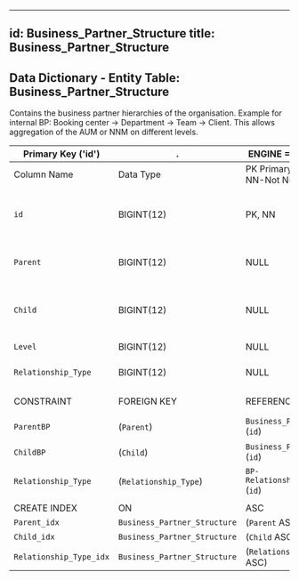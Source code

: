 
---
id: Business_Partner_Structure
title: Business_Partner_Structure
---

## Data Dictionary - Entity Table: Business_Partner_Structure

Contains the business partner hierarchies of the organisation. Example for internal BP: Booking center -> Department -> Team -> Client. 
This allows aggregation of the AUM or NNM on different levels. 


|Primary Key ('id')|.|ENGINE = InnoDB|.|.|
|---|---|---|---|---|
| Column Name| Data Type|PK Primary Key, NN-Not Null, Null|Example|Comments|
|| 
|`id`| BIGINT(12) |PK, NN|1|PrimaryKey-ID, Not Null (auto creates)|
|`Parent`| BIGINT(12)| NULL|6|Top of hierarchy (parent) of BP|
|`Child`| BIGINT(12)| NULL|15|Under parent hierarchy (child) of BP|
|`Level`| BIGINT(12)| NULL|1|Level of Structure|
|`Relationship_Type`| BIGINT(12) |NULL|1|Type of the relationship|  
||	  
| CONSTRAINT|FOREIGN KEY|REFERENCES |ON DELETE|ON UPDATE|
|`ParentBP`| (`Parent`)| `Business_Partner` (`id`)| NO ACTION| NO ACTION|
|`ChildBP`| (`Child`)| `Business_Partner` (`id`)| NO ACTION| NO ACTION|
|`Relationship_Type`| (`Relationship_Type`)| `BP-Relationship_Type` (`id`)| NO ACTION| NO ACTION|
||	  
| CREATE INDEX|ON|ASC|VISABLE|.|
|`Parent_idx`| `Business_Partner_Structure`| (`Parent` ASC)| VISIBLE|.|
|`Child_idx` |`Business_Partner_Structure`| (`Child` ASC)| VISIBLE|.|
|`Relationship_Type_idx` |`Business_Partner_Structure`| (`Relationship_Type` ASC)|VISIBLE|.|



	  

